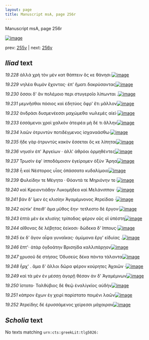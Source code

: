 ```yaml
---
layout: page
title: Manuscript msA, page 256r
---
```


Manuscript msA, page 256r

[![image](http://www.homermultitext.org/iipsrv?OBJ=IIP,1.0&FIF=/project/homer/pyramidal/deepzoom/hmt/vaimg/2017a/VA256RN_0427.tif&WID=100&CVT=JPEG)](http://www.homermultitext.org/ict2/?urn=urn:cite2:hmt:vaimg.2017a:VA256RN_0427)

prev:  [255v](../255v/) | next:  [256v](../256v/)

## *Iliad* text

*19.228* <a id="19.228"/> ἀλλά χρὴ τὸν μὲν κατ θάπτειν ὅς κε θάνησι·[![image](http://www.homermultitext.org/iipsrv?OBJ=IIP,1.0&FIF=/project/homer/pyramidal/deepzoom/hmt/vaimg/2017a/VA256RN_0427.tif&RGN=0.204,0.2104,0.31,0.0316&WID=1000&CVT=JPEG)](http://www.homermultitext.org/ict2/?urn=urn:cite2:hmt:vaimg.2017a:VA256RN_0427@0.204,0.2104,0.31,0.0316)

*19.229* <a id="19.229"/> νηλέα θυμὸν ἔχοντας· ἐπ' ἤματι δακρύσαντας[![image](http://www.homermultitext.org/iipsrv?OBJ=IIP,1.0&FIF=/project/homer/pyramidal/deepzoom/hmt/vaimg/2017a/VA256RN_0427.tif&RGN=0.216,0.2359,0.315,0.021&WID=1000&CVT=JPEG)](http://www.homermultitext.org/ict2/?urn=urn:cite2:hmt:vaimg.2017a:VA256RN_0427@0.216,0.2359,0.315,0.021)

*19.230* <a id="19.230"/> ὅσσοι δ' ἂν πολέμοιο περι στυγεροῖο λίπωνται .[![image](http://www.homermultitext.org/iipsrv?OBJ=IIP,1.0&FIF=/project/homer/pyramidal/deepzoom/hmt/vaimg/2017a/VA256RN_0427.tif&RGN=0.215,0.2517,0.303,0.021&WID=1000&CVT=JPEG)](http://www.homermultitext.org/ict2/?urn=urn:cite2:hmt:vaimg.2017a:VA256RN_0427@0.215,0.2517,0.303,0.021)

*19.231* <a id="19.231"/> μεμνῆσθαι πόσιος καὶ ἐδητύος ὄφρ' ἔτι μᾶλλον[![image](http://www.homermultitext.org/iipsrv?OBJ=IIP,1.0&FIF=/project/homer/pyramidal/deepzoom/hmt/vaimg/2017a/VA256RN_0427.tif&RGN=0.222,0.2712,0.31,0.0195&WID=1000&CVT=JPEG)](http://www.homermultitext.org/ict2/?urn=urn:cite2:hmt:vaimg.2017a:VA256RN_0427@0.222,0.2712,0.31,0.0195)

*19.232* <a id="19.232"/> ἀνδράσι δυσμενέεσσι μαχώμεθα νωλεμὲς αἰεὶ·[![image](http://www.homermultitext.org/iipsrv?OBJ=IIP,1.0&FIF=/project/homer/pyramidal/deepzoom/hmt/vaimg/2017a/VA256RN_0427.tif&RGN=0.219,0.287,0.321,0.0218&WID=1000&CVT=JPEG)](http://www.homermultitext.org/ict2/?urn=urn:cite2:hmt:vaimg.2017a:VA256RN_0427@0.219,0.287,0.321,0.0218)

*19.233* <a id="19.233"/> ἑσσάμενοι χροὶ χαλκὸν ἀτειρέα μὴ δέ τι ἄλλην[![image](http://www.homermultitext.org/iipsrv?OBJ=IIP,1.0&FIF=/project/homer/pyramidal/deepzoom/hmt/vaimg/2017a/VA256RN_0427.tif&RGN=0.212,0.3043,0.328,0.0255&WID=1000&CVT=JPEG)](http://www.homermultitext.org/ict2/?urn=urn:cite2:hmt:vaimg.2017a:VA256RN_0427@0.212,0.3043,0.328,0.0255)

*19.234* <a id="19.234"/> λαῶν ὀτρυντὺν ποτιδέγμενος ἰσχαναάσθω·[![image](http://www.homermultitext.org/iipsrv?OBJ=IIP,1.0&FIF=/project/homer/pyramidal/deepzoom/hmt/vaimg/2017a/VA256RN_0427.tif&RGN=0.21,0.3216,0.31,0.0263&WID=1000&CVT=JPEG)](http://www.homermultitext.org/ict2/?urn=urn:cite2:hmt:vaimg.2017a:VA256RN_0427@0.21,0.3216,0.31,0.0263)

*19.235* <a id="19.235"/> ἤδε γὰρ ὀτρυντύς κακὸν ἔσσεται ὅς κε λίπηται[![image](http://www.homermultitext.org/iipsrv?OBJ=IIP,1.0&FIF=/project/homer/pyramidal/deepzoom/hmt/vaimg/2017a/VA256RN_0427.tif&RGN=0.222,0.3403,0.316,0.027&WID=1000&CVT=JPEG)](http://www.homermultitext.org/ict2/?urn=urn:cite2:hmt:vaimg.2017a:VA256RN_0427@0.222,0.3403,0.316,0.027)

*19.236* <a id="19.236"/> νηυσὶν ἐπ' Ἀργείων · ἀλλ' ἀθρόοι ὁρμηθέντες[![image](http://www.homermultitext.org/iipsrv?OBJ=IIP,1.0&FIF=/project/homer/pyramidal/deepzoom/hmt/vaimg/2017a/VA256RN_0427.tif&RGN=0.218,0.3576,0.323,0.024&WID=1000&CVT=JPEG)](http://www.homermultitext.org/ict2/?urn=urn:cite2:hmt:vaimg.2017a:VA256RN_0427@0.218,0.3576,0.323,0.024)

*19.237* <a id="19.237"/> Τρωσὶν ἐφ' ἱπποδάμοισιν ἐγείρομεν ὀξὺν Ἄρηα[![image](http://www.homermultitext.org/iipsrv?OBJ=IIP,1.0&FIF=/project/homer/pyramidal/deepzoom/hmt/vaimg/2017a/VA256RN_0427.tif&RGN=0.216,0.3749,0.339,0.0248&WID=1000&CVT=JPEG)](http://www.homermultitext.org/ict2/?urn=urn:cite2:hmt:vaimg.2017a:VA256RN_0427@0.216,0.3749,0.339,0.0248)

*19.238* <a id="19.238"/> ἦ καὶ Νέστορος υἷας ὀπάσσατο κυδαλίμοιο[![image](http://www.homermultitext.org/iipsrv?OBJ=IIP,1.0&FIF=/project/homer/pyramidal/deepzoom/hmt/vaimg/2017a/VA256RN_0427.tif&RGN=0.205,0.3929,0.301,0.024&WID=1000&CVT=JPEG)](http://www.homermultitext.org/ict2/?urn=urn:cite2:hmt:vaimg.2017a:VA256RN_0427@0.205,0.3929,0.301,0.024)

*19.239* <a id="19.239"/> Φυλείδην τε Μέγητα · Θόαντά τε Μηριόνην τε·[![image](http://www.homermultitext.org/iipsrv?OBJ=IIP,1.0&FIF=/project/homer/pyramidal/deepzoom/hmt/vaimg/2017a/VA256RN_0427.tif&RGN=0.218,0.4102,0.302,0.0233&WID=1000&CVT=JPEG)](http://www.homermultitext.org/ict2/?urn=urn:cite2:hmt:vaimg.2017a:VA256RN_0427@0.218,0.4102,0.302,0.0233)

*19.240* <a id="19.240"/> καὶ Κρειοντιάδην Λυκομήδεα καὶ Μελάνιππον ·[![image](http://www.homermultitext.org/iipsrv?OBJ=IIP,1.0&FIF=/project/homer/pyramidal/deepzoom/hmt/vaimg/2017a/VA256RN_0427.tif&RGN=0.219,0.4313,0.325,0.018&WID=1000&CVT=JPEG)](http://www.homermultitext.org/ict2/?urn=urn:cite2:hmt:vaimg.2017a:VA256RN_0427@0.219,0.4313,0.325,0.018)

*19.241* <a id="19.241"/> βάν δ' ἴμεν ἐς κλισίην Ἀγαμέμνονος Ἀτρείδαο ·[![image](http://www.homermultitext.org/iipsrv?OBJ=IIP,1.0&FIF=/project/homer/pyramidal/deepzoom/hmt/vaimg/2017a/VA256RN_0427.tif&RGN=0.2,0.4463,0.34,0.0233&WID=1000&CVT=JPEG)](http://www.homermultitext.org/ict2/?urn=urn:cite2:hmt:vaimg.2017a:VA256RN_0427@0.2,0.4463,0.34,0.0233)

*19.242* <a id="19.242"/> αὐτίκ' ἔπειθ' ἅμα μῦθος ἔην· τετλεστο δὲ ἔργον·[![image](http://www.homermultitext.org/iipsrv?OBJ=IIP,1.0&FIF=/project/homer/pyramidal/deepzoom/hmt/vaimg/2017a/VA256RN_0427.tif&RGN=0.213,0.4651,0.331,0.0255&WID=1000&CVT=JPEG)](http://www.homermultitext.org/ict2/?urn=urn:cite2:hmt:vaimg.2017a:VA256RN_0427@0.213,0.4651,0.331,0.0255)

*19.243* <a id="19.243"/> ἑπτὰ μὲν ἐκ κλισίης τρίποδας φέρον οὕς οἵ ὑπέστη[![image](http://www.homermultitext.org/iipsrv?OBJ=IIP,1.0&FIF=/project/homer/pyramidal/deepzoom/hmt/vaimg/2017a/VA256RN_0427.tif&RGN=0.212,0.4801,0.345,0.027&WID=1000&CVT=JPEG)](http://www.homermultitext.org/ict2/?urn=urn:cite2:hmt:vaimg.2017a:VA256RN_0427@0.212,0.4801,0.345,0.027)

*19.244* <a id="19.244"/> αἴθονας δὲ λέβητας ἐείκοσι· δώδεκα δ' ἵππους·[![image](http://www.homermultitext.org/iipsrv?OBJ=IIP,1.0&FIF=/project/homer/pyramidal/deepzoom/hmt/vaimg/2017a/VA256RN_0427.tif&RGN=0.21,0.5004,0.328,0.0233&WID=1000&CVT=JPEG)](http://www.homermultitext.org/ict2/?urn=urn:cite2:hmt:vaimg.2017a:VA256RN_0427@0.21,0.5004,0.328,0.0233)

*19.245* <a id="19.245"/> ἐκ δ' ἄγον αἶψα γυναῖκας· ἀμύμονα ἔργ' εἰδυίας .[![image](http://www.homermultitext.org/iipsrv?OBJ=IIP,1.0&FIF=/project/homer/pyramidal/deepzoom/hmt/vaimg/2017a/VA256RN_0427.tif&RGN=0.208,0.5184,0.34,0.0218&WID=1000&CVT=JPEG)](http://www.homermultitext.org/ict2/?urn=urn:cite2:hmt:vaimg.2017a:VA256RN_0427@0.208,0.5184,0.34,0.0218)

*19.246* <a id="19.246"/> ἕπτ'· ἀτὰρ ὀγδοάτην Βρισηίδα καλλιπάρῃον[![image](http://www.homermultitext.org/iipsrv?OBJ=IIP,1.0&FIF=/project/homer/pyramidal/deepzoom/hmt/vaimg/2017a/VA256RN_0427.tif&RGN=0.214,0.5342,0.33,0.0233&WID=1000&CVT=JPEG)](http://www.homermultitext.org/ict2/?urn=urn:cite2:hmt:vaimg.2017a:VA256RN_0427@0.214,0.5342,0.33,0.0233)

*19.247* <a id="19.247"/> χρυσοῦ δὲ στήσας Ὀδυσεὺς δέκα πάντα τάλαντα[![image](http://www.homermultitext.org/iipsrv?OBJ=IIP,1.0&FIF=/project/homer/pyramidal/deepzoom/hmt/vaimg/2017a/VA256RN_0427.tif&RGN=0.205,0.5545,0.352,0.0218&WID=1000&CVT=JPEG)](http://www.homermultitext.org/ict2/?urn=urn:cite2:hmt:vaimg.2017a:VA256RN_0427@0.205,0.5545,0.352,0.0218)

*19.248* <a id="19.248"/> ἦρχ' . ἅμα δ' ἄλλοι δῶρα φέρον κούρητες Ἀχαιῶν ·[![image](http://www.homermultitext.org/iipsrv?OBJ=IIP,1.0&FIF=/project/homer/pyramidal/deepzoom/hmt/vaimg/2017a/VA256RN_0427.tif&RGN=0.21,0.5725,0.346,0.0233&WID=1000&CVT=JPEG)](http://www.homermultitext.org/ict2/?urn=urn:cite2:hmt:vaimg.2017a:VA256RN_0427@0.21,0.5725,0.346,0.0233)

*19.249* <a id="19.249"/> καὶ τὰ μὲν ἐν μέσσῃ ἀγορῇ θέσαν ἀν δ' Ἀγαμέμνων[![image](http://www.homermultitext.org/iipsrv?OBJ=IIP,1.0&FIF=/project/homer/pyramidal/deepzoom/hmt/vaimg/2017a/VA256RN_0427.tif&RGN=0.208,0.5883,0.377,0.024&WID=1000&CVT=JPEG)](http://www.homermultitext.org/ict2/?urn=urn:cite2:hmt:vaimg.2017a:VA256RN_0427@0.208,0.5883,0.377,0.024)

*19.250* <a id="19.250"/> ἵστατο· Ταλθύβιος δὲ θεῷ ἐναλίγκϊος αὐδήν[![image](http://www.homermultitext.org/iipsrv?OBJ=IIP,1.0&FIF=/project/homer/pyramidal/deepzoom/hmt/vaimg/2017a/VA256RN_0427.tif&RGN=0.208,0.6048,0.328,0.0248&WID=1000&CVT=JPEG)](http://www.homermultitext.org/ict2/?urn=urn:cite2:hmt:vaimg.2017a:VA256RN_0427@0.208,0.6048,0.328,0.0248)

*19.251* <a id="19.251"/> κάπρον ἔχων ἐγ χειρὶ παρίστατο ποιμένι λαῶν[![image](http://www.homermultitext.org/iipsrv?OBJ=IIP,1.0&FIF=/project/homer/pyramidal/deepzoom/hmt/vaimg/2017a/VA256RN_0427.tif&RGN=0.212,0.6228,0.342,0.0255&WID=1000&CVT=JPEG)](http://www.homermultitext.org/ict2/?urn=urn:cite2:hmt:vaimg.2017a:VA256RN_0427@0.212,0.6228,0.342,0.0255)

*19.252* <a id="19.252"/> Ἀτρείδης δὲ ἐρυσσάμενος χείρεσσι μάχαιραν[![image](http://www.homermultitext.org/iipsrv?OBJ=IIP,1.0&FIF=/project/homer/pyramidal/deepzoom/hmt/vaimg/2017a/VA256RN_0427.tif&RGN=0.208,0.6439,0.328,0.0195&WID=1000&CVT=JPEG)](http://www.homermultitext.org/ict2/?urn=urn:cite2:hmt:vaimg.2017a:VA256RN_0427@0.208,0.6439,0.328,0.0195)

## *Scholia* text

No texts matching `urn:cts:greekLit:tlg5026:`